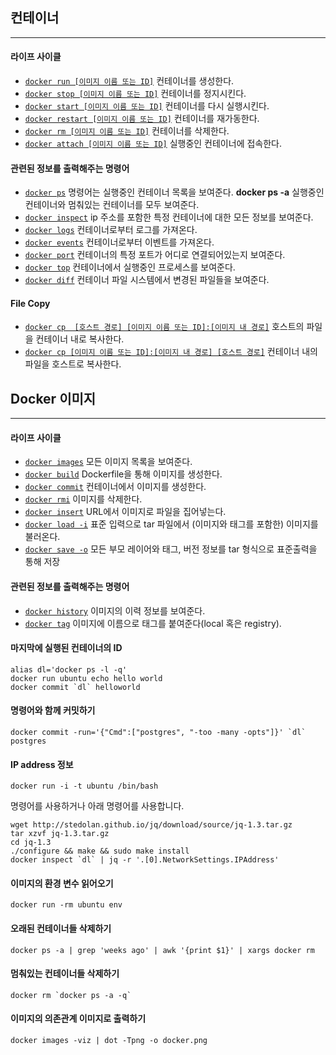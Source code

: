 ## 컨테이너  
---
#### 라이프 사이클
* [`docker run [이미지 이름 또는 ID]`](http://docs.docker.io/en/latest/commandline/cli/#run) 컨테이너를 생성한다.
* [`docker stop [이미지 이름 또는 ID]`](http://docs.docker.io/en/latest/commandline/cli/#stop) 컨테이너를 정지시킨다.
* [`docker start [이미지 이름 또는 ID]`](http://docs.docker.io/en/latest/commandline/cli/#start) 컨테이너를 다시 실행시킨다.
* [`docker restart [이미지 이름 또는 ID]`](http://docs.docker.io/en/latest/commandline/cli/#restart) 컨테이너를 재가동한다.
* [`docker rm [이미지 이름 또는 ID]`](http://docs.docker.io/en/latest/commandline/cli/#rm) 컨테이너를 삭제한다.
* [`docker attach [이미지 이름 또는 ID]`](http://docs.docker.io/en/latest/commandline/cli/#attach) 실행중인 컨테이너에 접속한다.

#### 관련된 정보를 출력해주는 명령어
* [`docker ps`](http://docs.docker.io/en/latest/commandline/cli/#ps) 명령어는 실행중인 컨테이너 목록을 보여준다.
    __docker ps -a__ 실행중인 컨테이너와 멈춰있는 컨테이너를 모두 보여준다.
* [`docker inspect`](http://docs.docker.io/en/latest/commandline/cli/#inspect) ip 주소를 포함한 특정 컨테이너에 대한 모든 정보를 보여준다.
* [`docker logs`](http://docs.docker.io/en/latest/commandline/cli/#logs) 컨테이너로부터 로그를 가져온다.
* [`docker events`](http://docs.docker.io/en/latest/commandline/cli/#events) 컨테이너로부터 이벤트를 가져온다.
* [`docker port`](http://docs.docker.io/en/latest/commandline/cli/#port) 컨테이너의 특정 포트가 어디로 연결되어있는지 보여준다.
* [`docker top`](http://docs.docker.io/en/latest/commandline/cli/#top) 컨테이너에서 실행중인 프로세스를 보여준다.
* [`docker diff`](http://docs.docker.io/en/latest/commandline/cli/#diff) 컨테이너 파일 시스템에서 변경된 파일들을 보여준다.

#### File Copy
* [`docker cp  [호스트 경로] [이미지 이름 또는 ID]:[이미지 내 경로]`](http://docs.docker.io/en/latest/commandline/cli/#cp) 호스트의 파일을 컨테이너 내로 복사한다.  
* [`docker cp [이미지 이름 또는 ID]:[이미지 내 경로] [호스트 경로]`](http://docs.docker.io/en/latest/commandline/cli/#cp) 컨테이너 내의 파일을 호스트로 복사한다.  


## Docker 이미지
---
#### 라이프 사이클
* [`docker images`](http://docs.docker.io/en/latest/commandline/cli/#images) 모든 이미지 목록을 보여준다.
* [`docker build`](http://docs.docker.io/en/latest/commandline/cli/#build) Dockerfile을 통해 이미지를 생성한다.
* [`docker commit`](http://docs.docker.io/en/latest/commandline/cli/#commit) 컨테이너에서 이미지를 생성한다.
* [`docker rmi`](http://docs.docker.io/en/latest/commandline/cli/#rmi) 이미지를 삭제한다.
* [`docker insert`](http://docs.docker.io/en/latest/commandline/cli/#insert) URL에서 이미지로 파일을 집어넣는다.
* [`docker load -i`](http://docs.docker.io/en/latest/commandline/cli/#load) 표준 입력으로 tar 파일에서 (이미지와 태그를 포함한) 이미지를 불러온다.
* [`docker save -o`](http://docs.docker.io/en/latest/commandline/cli/#save) 모든 부모 레이어와 태그, 버전 정보를 tar 형식으로 표준출력을 통해 저장

#### 관련된 정보를 출력해주는 명령어
* [`docker history`](http://docs.docker.io/en/latest/commandline/cli/#history) 이미지의 이력 정보를 보여준다.
* [`docker tag`](http://docs.docker.io/en/latest/commandline/cli/#tag) 이미지에 이름으로 태그를 붙여준다(local 혹은 registry).

#### 마지막에 실행된 컨테이너의 ID
```
alias dl='docker ps -l -q'
docker run ubuntu echo hello world
docker commit `dl` helloworld
```
#### 명령어와 함께 커밋하기
```
docker commit -run='{"Cmd":["postgres", "-too -many -opts"]}' `dl` postgres
```
#### IP address 정보
```
docker run -i -t ubuntu /bin/bash
```
명령어를 사용하거나 아래 명령어를 사용합니다.
```
wget http://stedolan.github.io/jq/download/source/jq-1.3.tar.gz
tar xzvf jq-1.3.tar.gz
cd jq-1.3
./configure && make && sudo make install
docker inspect `dl` | jq -r '.[0].NetworkSettings.IPAddress'
```

#### 이미지의 환경 변수 읽어오기
```
docker run -rm ubuntu env
```
#### 오래된 컨테이너들 삭제하기
```
docker ps -a | grep 'weeks ago' | awk '{print $1}' | xargs docker rm
```
#### 멈춰있는 컨테이너들 삭제하기
```
docker rm `docker ps -a -q`
```
#### 이미지의 의존관계 이미지로 출력하기
```
docker images -viz | dot -Tpng -o docker.png
```
